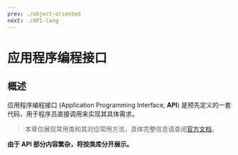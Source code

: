 ```yaml
---
prev: ./object-oriented
next: ./API-lang
---
```


# 应用程序编程接口
## 概述
应用程序编程接口 (Application Programming Interface, **API**) 是预先定义的一套代码，用于程序员直接调用来实现其具体需求。  
> 本章仅展现常用类和其对应常用方法，具体完整信息请查阅[官方文档](https://docs.oracle.com/en/java/javase/11/docs/api/index.html)。  

**由于 API 部分内容繁杂，将按类库分开展示。**